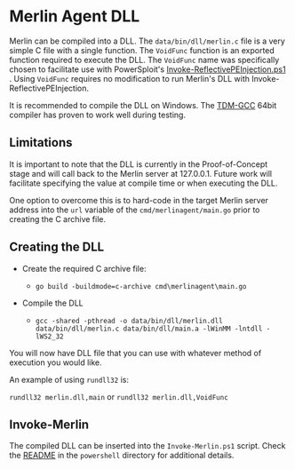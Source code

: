 # Merlin Agent DLL
Merlin can be compiled into a DLL. The `data/bin/dll/merlin.c` file is
a very simple C file with a single function. The `VoidFunc` function is
an exported function required to execute the DLL.  The `VoidFunc` name
was specifically chosen to facilitate use with PowerSploit's
[Invoke-ReflectivePEInjection.ps1](https://github.com/PowerShellMafia/PowerSploit/blob/master/CodeExecution/Invoke-ReflectivePEInjection.ps1)
. Using `VoidFunc` requires no modification to run Merlin's DLL with
Invoke-ReflectivePEInjection.

It is recommended to compile the DLL on Windows.
The [TDM-GCC](http://tdm-gcc.tdragon.net/download) 64bit compiler has
proven to work well during testing.

## Limitations
It is important to note that the DLL is currently in the
Proof-of-Concept stage and will call back to the Merlin server at
127.0.0.1. Future work will facilitate specifying the value at compile
time or when executing the DLL.

One option to overcome this is to hard-code in the target Merlin server
address into the `url` variable of the `cmd/merlinagent/main.go` prior
to creating the C archive file.

## Creating the DLL
* Create the required C archive file:
  * `go build -buildmode=c-archive cmd\merlinagent\main.go`

* Compile the DLL
  * `gcc -shared -pthread -o data/bin/dll/merlin.dll data/bin/dll/merlin.c data/bin/dll/main.a -lWinMM -lntdll -lWS2_32`

You will now have DLL file that you can use with whatever method of
execution you would like.

An example of using `rundll32` is:

`rundll32 merlin.dll,main` or `rundll32 merlin.dll,VoidFunc`

## Invoke-Merlin
The compiled DLL can be inserted into the `Invoke-Merlin.ps1` script.
Check the [README](../powershell/README.MD) in the `powershell` directory for
additional details.